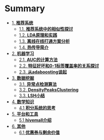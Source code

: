 # Summary

* [1. **推荐系统**]()
  * [1.1. **推荐系统中的相似性探讨**](rec-sys/推荐系统中的相似性探讨.md)
  * [1.2. **LDA原理和实践**](NLP/LDA原理和实践.md)
  * [1.3. **离线在线打通方案分析**](rec-sys/离线在线打通方案分析.md)
  * [1.4. **热传导简介**](rec-sys/热传导简介.md)
* [2. **机器学习**]()
  * [2.1. **AUC的计算方法**](ml/AUC的计算方法.md)
  * [2.2. **特征好坏和0-1标签覆盖率的关系探讨**](ml/特征好坏和0-1标签覆盖率的关系探讨.md)
  * [2.3. **从adaboosting谈起**](ml/从adaboosting谈起.md)
* [3. **数据挖掘**]()
  * [3.1. **异常点检测算法**](dm/异常点检测算法.md)
  * [3.2. **DensityPeaksClustering**](dm/DensityPeaksClustering.md)
  * [3.3. **LSH小结**](dm/LSH小结.md)
* [4. **数学知识**]()
  * [4.1 **积分系统的思考**](math/积分系统的思考.md)
* [5. **平台和工具**]()
  * [5.1 **hivemall介绍**]()
* [6. **其他**]()
  * [6.1 **优惠券与剩余价值**](econ/优惠券与剩余价值.md)

